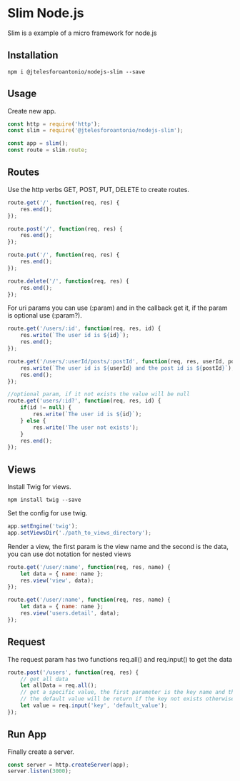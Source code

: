# Slim Node.js

Slim is a example of a micro framework for node.js 

## Installation
```shell
npm i @jtelesforoantonio/nodejs-slim --save
```

## Usage

Create new app.
```javascript
const http = require('http');
const slim = require('@jtelesforoantonio/nodejs-slim');

const app = slim();
const route = slim.route;
```

## Routes

Use the http verbs GET, POST, PUT, DELETE to create routes.
```javascript
route.get('/', function(req, res) {
    res.end();
});

route.post('/', function(req, res) {
    res.end();
});

route.put('/', function(req, res) {
    res.end();
});

route.delete('/', function(req, res) {
    res.end();
});
```

For uri params you can use (:param) and in the callback get it, if the param is optional use (:param?).
```javascript
route.get('/users/:id', function(req, res, id) {
    res.write(`The user id is ${id}`);
    res.end();
});

route.get('/users/:userId/posts/:postId', function(req, res, userId, postId) {
    res.write(`The user id is ${userId} and the post id is ${postId}`);
    res.end();  
});

//optional param, if it not exists the value will be null
route.get('users/:id?', function(req, res, id) {
    if(id != null) {
        res.write(`The user id is ${id}`);
    } else {
        res.write('The user not exists');
    }
    res.end();
});
```

## Views

Install Twig for views.
```shell
npm install twig --save
```

Set the config for use twig.
```javascript
app.setEngine('twig');
app.setViewsDir('./path_to_views_directory');
```

Render a view, the first param is the view name and the second is the data,
you can use dot notation for nested views
```javascript
route.get('/user/:name', function(req, res, name) {
    let data = { name: name };
    res.view('view', data);
});

route.get('/user/:name', function(req, res, name) {
    let data = { name: name };
    res.view('users.detail', data);
});
```

## Request

The request param has two functions req.all() and req.input() to get the data
```javascript
route.post('/users', function(req, res) {
    // get all data
    let allData = req.all();
    // get a specific value, the first parameter is the key name and the second(optional) is the default value,
    // the default value will be return if the key not exists otherwise null
    let value = req.input('key', 'default_value');  
});
```

## Run App

Finally create a server.
```javascript
const server = http.createServer(app);
server.listen(3000);
```
